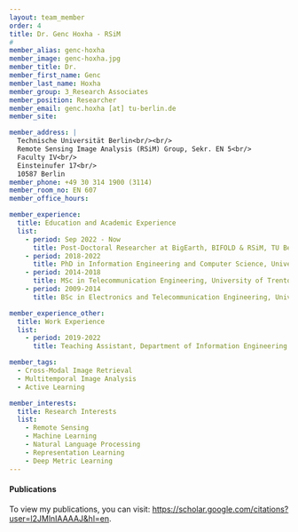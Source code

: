 ```yaml
---
layout: team_member
order: 4
title: Dr. Genc Hoxha - RSiM
#
member_alias: genc-hoxha
member_image: genc-hoxha.jpg
member_title: Dr.
member_first_name: Genc
member_last_name: Hoxha
member_group: 3_Research Associates
member_position: Researcher
member_email: genc.hoxha [at] tu-berlin.de
member_site:

member_address: |
  Technische Universität Berlin<br/><br/>
  Remote Sensing Image Analysis (RSiM) Group, Sekr. EN 5<br/>
  Faculty IV<br/>
  Einsteinufer 17<br/>
  10587 Berlin
member_phone: +49 30 314 1900 (3114)
member_room_no: EN 607
member_office_hours:

member_experience:
  title: Education and Academic Experience
  list:
    - period: Sep 2022 - Now
      title: Post-Doctoral Researcher at BigEarth, BIFOLD & RSiM, TU Berlin, Germany.
    - period: 2018-2022
      title: PhD in Information Engineering and Computer Science, University of Trento, Trento, Italy.
    - period: 2014-2018
      title: MSc in Telecommunication Engineering, University of Trento, Trento, Italy.
    - period: 2009-2014
      title: BSc in Electronics and Telecommunication Engineering, University of Trento, Trento, Italy.

member_experience_other:
  title: Work Experience
  list:
    - period: 2019-2022
      title: Teaching Assistant, Department of Information Engineering and Computer Science, University of Trento, Italy.

member_tags:
  - Cross-Modal Image Retrieval
  - Multitemporal Image Analysis
  - Active Learning

member_interests:
  title: Research Interests
  list:
    - Remote Sensing
    - Machine Learning
    - Natural Language Processing
    - Representation Learning
    - Deep Metric Learning
---
```


  <h4 class="mt-4">Publications</h4>
  <p>To view my publications, you can visit: <a href="https://scholar.google.com/citations?user=l2JMlnIAAAAJ&hl=en" target="_blank">https://scholar.google.com/citations?user=l2JMlnIAAAAJ&hl=en</a>.</p>
